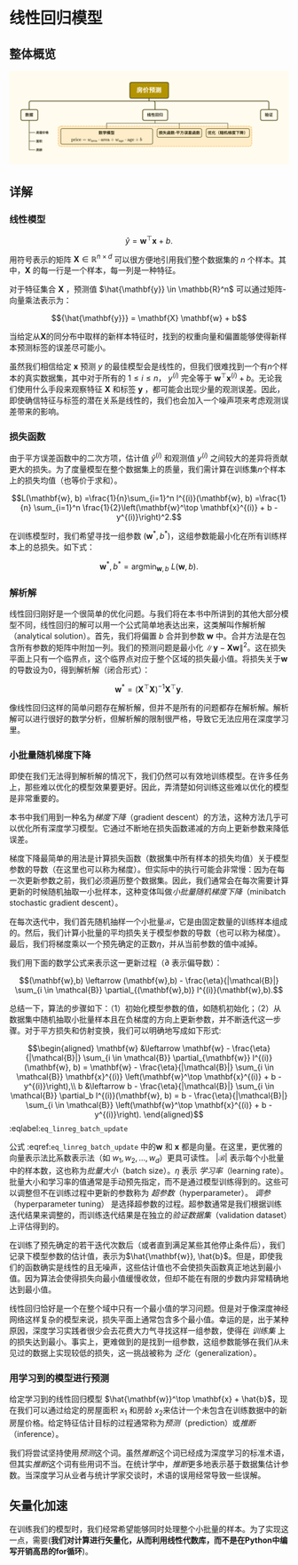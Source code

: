 # 线性回归模型

## 整体概览

![Linear Regression](pics/d2l_deep_learning_linear_regression.png)

## 详解

### 线性模型



$$\hat{y} = \mathbf{w}^\top \mathbf{x} + b.$$


用符号表示的矩阵 $\mathbf{X} \in \mathbb{R}^{n \times d}$ 可以很方便地引用我们整个数据集的 $n$ 个样本。其中，$\mathbf{X}$ 的每一行是一个样本，每一列是一种特征。

对于特征集合 $\mathbf{X}$ ，预测值 $\hat{\mathbf{y}} \in \mathbb{R}^n$ 可以通过矩阵-向量乘法表示为：

$${\hat{\mathbf{y}}} = \mathbf{X} \mathbf{w} + b$$

当给定从$\mathbf{X}$的同分布中取样的新样本特征时，找到的权重向量和偏置能够使得新样本预测标签的误差尽可能小。

虽然我们相信给定 $\mathbf{x}$ 预测 $y$ 的最佳模型会是线性的，但我们很难找到一个有$n$个样本的真实数据集，其中对于所有的 $1 \leq i \leq n$， $y^{(i)}$ 完全等于 $\mathbf{w}^\top \mathbf{x}^{(i)}+b$。无论我们使用什么手段来观察特征 $\mathbf{X}$ 和标签 $\mathbf{y}$ ，都可能会出现少量的观测误差。因此，即使确信特征与标签的潜在关系是线性的，我们也会加入一个噪声项来考虑观测误差带来的影响。


### 损失函数

由于平方误差函数中的二次方项，估计值 $\hat{y}^{(i)}$ 和观测值 $y^{(i)}$ 之间较大的差异将贡献更大的损失。为了度量模型在整个数据集上的质量，我们需计算在训练集$n$个样本上的损失均值（也等价于求和）。

$$L(\mathbf{w}, b) =\frac{1}{n}\sum_{i=1}^n l^{(i)}(\mathbf{w}, b) =\frac{1}{n} \sum_{i=1}^n \frac{1}{2}\left(\mathbf{w}^\top \mathbf{x}^{(i)} + b - y^{(i)}\right)^2.$$

在训练模型时，我们希望寻找一组参数 ($\mathbf{w}^*, b^*$)，这组参数能最小化在所有训练样本上的总损失。如下式：

$$\mathbf{w}^*, b^* = \operatorname*{argmin}_{\mathbf{w}, b}\  L(\mathbf{w}, b).$$

### 解析解

线性回归刚好是一个很简单的优化问题。与我们将在本书中所讲到的其他大部分模型不同，线性回归的解可以用一个公式简单地表达出来，这类解叫作解析解（analytical solution）。首先，我们将偏置 $b$ 合并到参数 $\mathbf{w}$ 中。合并方法是在包含所有参数的矩阵中附加一列。我们的预测问题是最小化 $\|\mathbf{y} - \mathbf{X}\mathbf{w}\|^2$。这在损失平面上只有一个临界点，这个临界点对应于整个区域的损失最小值。将损失关于$\mathbf{w}$的导数设为0，得到解析解（闭合形式）：

$$\mathbf{w}^* = (\mathbf X^\top \mathbf X)^{-1}\mathbf X^\top \mathbf{y}.$$

像线性回归这样的简单问题存在解析解，但并不是所有的问题都存在解析解。解析解可以进行很好的数学分析，但解析解的限制很严格，导致它无法应用在深度学习里。

### 小批量随机梯度下降

即使在我们无法得到解析解的情况下，我们仍然可以有效地训练模型。在许多任务上，那些难以优化的模型效果要更好。因此，弄清楚如何训练这些难以优化的模型是非常重要的。

本书中我们用到一种名为*梯度下降*（gradient descent）的方法，这种方法几乎可以优化所有深度学习模型。它通过不断地在损失函数递减的方向上更新参数来降低误差。

梯度下降最简单的用法是计算损失函数（数据集中所有样本的损失均值）关于模型参数的导数（在这里也可以称为梯度）。但实际中的执行可能会非常慢：因为在每一次更新参数之前，我们必须遍历整个数据集。因此，我们通常会在每次需要计算更新的时候随机抽取一小批样本，这种变体叫做*小批量随机梯度下降*（minibatch stochastic gradient descent）。

在每次迭代中，我们首先随机抽样一个小批量$\mathcal{B}$，它是由固定数量的训练样本组成的。然后，我们计算小批量的平均损失关于模型参数的导数（也可以称为梯度）。最后，我们将梯度乘以一个预先确定的正数$\eta$，并从当前参数的值中减掉。

我们用下面的数学公式来表示这一更新过程（$\partial$ 表示偏导数）：

$$(\mathbf{w},b) \leftarrow (\mathbf{w},b) - \frac{\eta}{|\mathcal{B}|} \sum_{i \in \mathcal{B}} \partial_{(\mathbf{w},b)} l^{(i)}(\mathbf{w},b).$$

总结一下，算法的步骤如下：（1）初始化模型参数的值，如随机初始化；（2）从数据集中随机抽取小批量样本且在负梯度的方向上更新参数，并不断迭代这一步骤。对于平方损失和仿射变换，我们可以明确地写成如下形式:

$$\begin{aligned} \mathbf{w} &\leftarrow \mathbf{w} -   \frac{\eta}{|\mathcal{B}|} \sum_{i \in \mathcal{B}} \partial_{\mathbf{w}} l^{(i)}(\mathbf{w}, b) = \mathbf{w} - \frac{\eta}{|\mathcal{B}|} \sum_{i \in \mathcal{B}} \mathbf{x}^{(i)} \left(\mathbf{w}^\top \mathbf{x}^{(i)} + b - y^{(i)}\right),\\ b &\leftarrow b -  \frac{\eta}{|\mathcal{B}|} \sum_{i \in \mathcal{B}} \partial_b l^{(i)}(\mathbf{w}, b)  = b - \frac{\eta}{|\mathcal{B}|} \sum_{i \in \mathcal{B}} \left(\mathbf{w}^\top \mathbf{x}^{(i)} + b - y^{(i)}\right). \end{aligned}$$
:eqlabel:`eq_linreg_batch_update`

公式 :eqref:`eq_linreg_batch_update` 中的$\mathbf{w}$ 和 $\mathbf{x}$ 都是向量。在这里，更优雅的向量表示法比系数表示法（如 $w_1, w_2, \ldots, w_d$）更具可读性。
 $|\mathcal{B}|$ 表示每个小批量中的样本数，这也称为*批量大小*（batch size）。$\eta$ 表示 *学习率*（learning rate）。批量大小和学习率的值通常是手动预先指定，而不是通过模型训练得到的。这些可以调整但不在训练过程中更新的参数称为 *超参数*（hyperparameter）。
*调参*（hyperparameter tuning） 是选择超参数的过程。超参数通常是我们根据训练迭代结果来调整的，而训练迭代结果是在独立的*验证数据集*（validation dataset）上评估得到的。

在训练了预先确定的若干迭代次数后（或者直到满足某些其他停止条件后），我们记录下模型参数的估计值，表示为$\hat{\mathbf{w}}, \hat{b}$。但是，即使我们的函数确实是线性的且无噪声，这些估计值也不会使损失函数真正地达到最小值。因为算法会使得损失向最小值缓慢收敛，但却不能在有限的步数内非常精确地达到最小值。

线性回归恰好是一个在整个域中只有一个最小值的学习问题。但是对于像深度神经网络这样复杂的模型来说，损失平面上通常包含多个最小值。幸运的是，出于某种原因，深度学习实践者很少会去花费大力气寻找这样一组参数，使得在 *训练集* 上的损失达到最小。事实上，更难做到的是找到一组参数，这组参数能够在我们从未见过的数据上实现较低的损失，这一挑战被称为 *泛化*（generalization）。

### 用学习到的模型进行预测

给定学习到的线性回归模型 $\hat{\mathbf{w}}^\top \mathbf{x} + \hat{b}$，现在我们可以通过给定的房屋面积 $x_1$ 和房龄 $x_2$来估计一个未包含在训练数据中的新房屋价格。给定特征估计目标的过程通常称为*预测*（prediction）或*推断*（inference）。

我们将尝试坚持使用*预测*这个词。虽然*推断*这个词已经成为深度学习的标准术语，但其实*推断*这个词有些用词不当。在统计学中，*推断*更多地表示基于数据集估计参数。当深度学习从业者与统计学家交谈时，术语的误用经常导致一些误解。

## 矢量化加速

在训练我们的模型时，我们经常希望能够同时处理整个小批量的样本。为了实现这一点，需要(**我们对计算进行矢量化，从而利用线性代数库，而不是在Python中编写开销高昂的for循环**)。